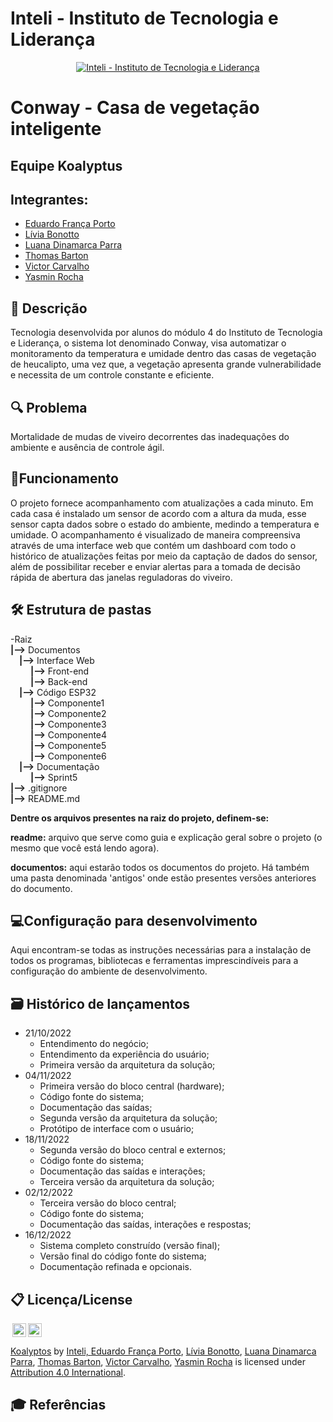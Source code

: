 # Inteli - Instituto de Tecnologia e Liderança 
<p align="center">
<a href= "https://www.inteli.edu.br/"><img src="https://www.inteli.edu.br/wp-content/uploads/2021/08/20172028/marca_1-2.png" alt="Inteli - Instituto de Tecnologia e Liderança" border="0"></a>
</p>

# Conway - Casa de vegetação inteligente

## Equipe Koalyptus

## Integrantes:
- <a href="https://www.linkedin.com/in/eduardo-franca-porto/">Eduardo França Porto</a>
- <a href="https://www.linkedin.com/in/l%C3%ADvia-bonotto-9064641a3/">Lívia Bonotto</a>
- <a href="https://www.linkedin.com/in/luanadinamarcaparra/">Luana Dinamarca Parra</a>
- <a href="https://www.linkedin.com/in/thomas-barton-80b854230/">Thomas Barton</a>
- <a href="https://www.linkedin.com/in/victor-severiano-de-carvalho-b57a05237/">Victor Carvalho</a>
- <a href="https://www.linkedin.com/in/yasminvit%C3%B3riarocha/">Yasmin Rocha</a>

## 📜 Descrição
Tecnologia desenvolvida por alunos do módulo 4 do Instituto de Tecnologia e Liderança, o sistema Iot denominado Conway, visa automatizar o monitoramento da temperatura e umidade dentro das casas de vegetação de heucalipto, uma vez que, a vegetação apresenta grande vulnerabilidade e necessita de um controle constante e eficiente.

## 🔍 Problema
Mortalidade de mudas de viveiro decorrentes das inadequações do ambiente e ausência de controle ágil.

## 🔌Funcionamento
O projeto fornece acompanhamento com atualizações a cada minuto. Em cada casa é instalado um sensor de acordo com a altura da muda, esse sensor capta dados sobre o estado do ambiente, medindo a temperatura e umidade. O acompanhamento é visualizado de maneira compreensiva através de uma interface web que contém um dashboard com todo o histórico de atualizações feitas por meio da captação de dados do sensor, além de possibilitar receber e enviar alertas para a tomada de decisão rápida de abertura das janelas reguladoras do viveiro.

## 🛠 Estrutura de pastas
-Raiz<br>
**|-->** Documentos<br>
&emsp;**|-->** Interface Web<br>
&emsp; &emsp;**|-->** Front-end<br>
&emsp; &emsp;**|-->** Back-end<br>
&emsp;**|-->** Código ESP32<br>
&emsp; &emsp;**|-->** Componente1<br>
&emsp; &emsp;**|-->** Componente2<br>
&emsp; &emsp;**|-->** Componente3<br>
&emsp; &emsp;**|-->** Componente4<br>
&emsp; &emsp;**|-->** Componente5<br>
&emsp; &emsp;**|-->** Componente6<br>
&emsp;**|-->** Documentação<br>
&emsp; &emsp;**|-->** Sprint5<br>
**|-->** .gitignore<br>
**|-->** README.md<br>


<b>Dentre os arquivos presentes na raiz do projeto, definem-se:</b>

<b>readme:</b> arquivo que serve como guia e explicação geral sobre o projeto (o mesmo que você está lendo agora).

<b>documentos:</b> aqui estarão todos os documentos do projeto. Há também uma pasta denominada 'antigos' onde estão presentes versões anteriores do documento. 

## 💻Configuração para desenvolvimento
Aqui encontram-se todas as instruções necessárias para a instalação de todos os programas, bibliotecas e ferramentas imprescindíveis para a configuração do ambiente de desenvolvimento.

## 🗃 Histórico de lançamentos
* 21/10/2022
   * Entendimento do negócio;
   * Entendimento da experiência do usuário;
   * Primeira versão da arquitetura da solução;
* 04/11/2022
   * Primeira versão do bloco central (hardware);
   * Código fonte do sistema;
   * Documentação das saídas;
   * Segunda versão da arquitetura da solução;
   * Protótipo de interface com o usuário;
* 18/11/2022
   * Segunda versão do bloco central e externos;
   * Código fonte do sistema;
   * Documentação das saídas e interações;
   * Terceira versão da arquitetura da solução;
* 02/12/2022
   * Terceira versão do bloco central;
   * Código fonte do sistema;
   * Documentação das saídas, interações e respostas;
*  16/12/2022
   * Sistema completo construído (versão final);
   * Versão final do código fonte do sistema;
   * Documentação refinada e opcionais.

## 📋 Licença/License
<img style="height:22px!important;margin-left:3px;vertical-align:text-bottom;" src="https://mirrors.creativecommons.org/presskit/icons/cc.svg?ref=chooser-v1"><img style="height:22px!important;margin-left:3px;vertical-align:text-bottom;" src="https://mirrors.creativecommons.org/presskit/icons/by.svg?ref=chooser-v1"><p xmlns:cc="http://creativecommons.org/ns#" xmlns:dct="http://purl.org/dc/terms/"><a property="dct:title" rel="cc:attributionURL" href="https://github.com/2022M4T5-Inteli/Projeto3">Koalyptos</a> <a>by</a> <a rel="cc:attributionURL dct:creator" property="cc:attributionName" href="https://github.com/InteliProjects/.github/blob/main/profile/README.md">Inteli, <a href="https://www.linkedin.com/in/eduardo-franca-porto/">Eduardo França Porto</a>, <a href="https://www.linkedin.com/in/l%C3%ADvia-bonotto-9064641a3/">Lívia Bonotto</a>, <a href="https://www.linkedin.com/in/luanadinamarcaparra/">Luana Dinamarca Parra</a>, <a href="https://www.linkedin.com/in/thomas-barton-80b854230/">Thomas Barton</a>, <a href="https://www.linkedin.com/in/victor-severiano-de-carvalho-b57a05237/">Victor Carvalho</a>, <a href="https://www.linkedin.com/in/yasminvit%C3%B3riarocha/">Yasmin Rocha</a> is licensed under <a href="http://creativecommons.org/licenses/by/4.0/?ref=chooser-v1" target="_blank" rel="license noopener noreferrer" style="display:inline-block;">Attribution 4.0 International</a>.</p>

## 🎓 Referências
